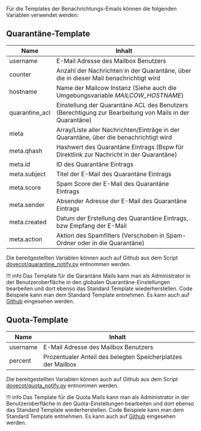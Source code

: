 Für die Templates der Benachrichtungs-Emails können die folgenden Variablen verwendet werden:

## Quarantäne-Template

| Name           	| Inhalt                                                                                               	|
|----------------	|------------------------------------------------------------------------------------------------------	|
| username       	| E-Mail Adresse des Mailbox Benutzers                                                                 	|
| counter        	| Anzahl der Nachrichten in der Quarantäne, über die in dieser Mail benachrichtigt wird                	|
| hostname       	| Name der Mailcow Instanz (Siehe auch die Umgebungsvariable _MAILCOW_HOSTNAME_)                       	|
| quarantine_acl 	| Einstellung der Quarantäne ACL des Benutzers (Berechtigung zur Bearbeitung von Mails in der Quarantäne) 	|
| meta           	| Array/Liste aller Nachrichten/Einträge in der Quarantäne, über die benachrichtigt wird               	|
| meta.qhash     	| Hashwert des Quarantäne Eintrags (Bspw für Direktlink zur Nachricht in der Quarantäne)               	|
| meta.id        	| ID des Quarantäne Eintrags                                                                           	|
| meta.subject   	| Titel der E-Mail des Quarantäne Eintrags                                                             	|
| meta.score     	| Spam Score der E-Mail des Quarantäne Eintrags                                                        	|
| meta.sender    	| Absender Adresse der E-Mail des Quarantäne Eintrags                                                  	|
| meta.created   	| Datum der Erstellung des Quarantäne Eintrags, bzw Empfang der E-Mail                                 	|
| meta.action    	| Aktion des Spamfilters (Verschoben in Spam-Ordner oder in die Quarantäne)                            	|

Die bereitgestellten Variablen können auch auf Github aus dem Script [dovecot/quarantine_notify.py](https://github.com/mailcow/mailcow-dockerized/blob/master/data/Dockerfiles/dovecot/quarantine_notify.py) entnommen werden.

!!! info Das Template für die Qarantäne Mails kann man als Administrator in der Benutzeroberfläche in den globalen Quarantäne-Einstellungen bearbeiten und dort ebenso das Standard Template wiederherstellen. 
Code Beispiele kann man dem Standard Template entnehmen. Es kann auch auf [Github](https://github.com/mailcow/mailcow-dockerized/blob/master/data/assets/templates/quarantine.tpl) eingesehen werden.

## Quota-Template

| Name           	| Inhalt                                                                                               	|
|----------------	|------------------------------------------------------------------------------------------------------	|
| username       	| E-Mail Adresse des Mailbox Benutzers                                                                 	|
| percent        	| Prozentualer Anteil des belegten Speicherplatzes der Mailbox                                        	|

Die bereitgestellten Variablen können auch auf Github aus dem Script [dovecot/quota_notify.py](https://github.com/mailcow/mailcow-dockerized/blob/master/data/Dockerfiles/dovecot/quota_notify.py) entnommen werden.

!!! info Das Template für die Quota Mails kann man als Administrator in der Benutzeroberfläche in den Quota-Einstellungen bearbeiten und dort ebenso das Standard Template wiederherstellen. 
Code Beispiele kann man dem Standard Template entnehmen. Es kann auch auf [Github](https://github.com/mailcow/mailcow-dockerized/blob/master/data/assets/templates/quota.tpl) eingesehen werden.
